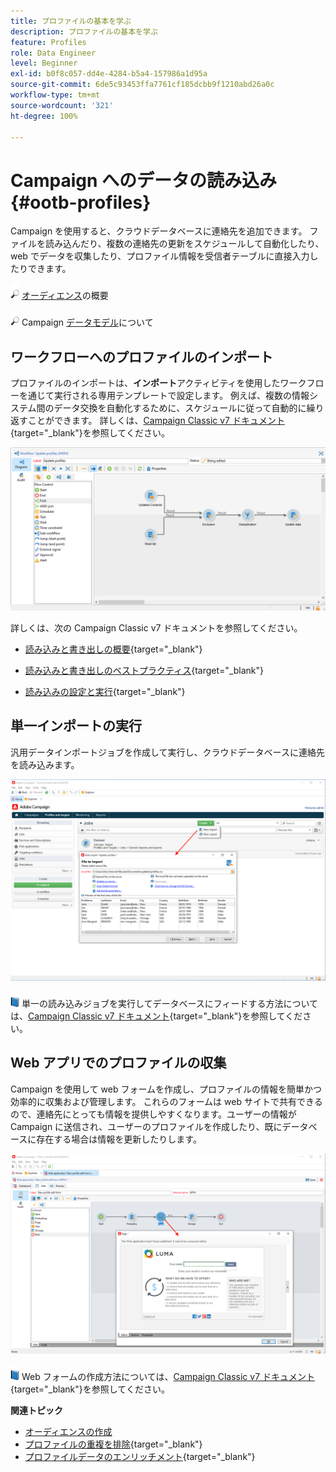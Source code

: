 ```yaml
---
title: プロファイルの基本を学ぶ
description: プロファイルの基本を学ぶ
feature: Profiles
role: Data Engineer
level: Beginner
exl-id: b0f8c057-dd4e-4284-b5a4-157986a1d95a
source-git-commit: 6de5c93453ffa7761cf185dcbb9f1210abd26a0c
workflow-type: tm+mt
source-wordcount: '321'
ht-degree: 100%

---
```


# Campaign へのデータの読み込み {#ootb-profiles}

Campaign を使用すると、クラウドデータベースに連絡先を追加できます。 ファイルを読み込んだり、複数の連絡先の更新をスケジュールして自動化したり、web でデータを収集したり、プロファイル情報を受信者テーブルに直接入力したりできます。

![](../assets/do-not-localize/glass.png) [オーディエンス](audiences.md)の概要

![](../assets/do-not-localize/glass.png) Campaign [データモデル](../dev/datamodel.md)について

## ワークフローへのプロファイルのインポート

プロファイルのインポートは、**インポート**&#x200B;アクティビティを使用したワークフローを通じて実行される専用テンプレートで設定します。 例えば、複数の情報システム間のデータ交換を自動化するために、スケジュールに従って自動的に繰り返すことができます。 詳しくは、[Campaign Classic v7 ドキュメント](https://experienceleague.adobe.com/docs/campaign-classic/using/getting-started/importing-and-exporting-data/import-export-workflows.html?lang=ja){target=&quot;_blank&quot;}を参照してください。

![](assets/import-wf.png)

詳しくは、次の Campaign Classic v7 ドキュメントを参照してください。

* [読み込みと書き出しの概要](https://experienceleague.adobe.com/docs/campaign-classic/using/getting-started/importing-and-exporting-data/get-started-data-import-export.html?lang=ja){target=&quot;_blank&quot;}

* [読み込みと書き出しのベストプラクティス](https://experienceleague.adobe.com/docs/campaign-classic/using/getting-started/importing-and-exporting-data/best-practices/import-export-best-practices.html?lang=ja){target=&quot;_blank&quot;}

* [読み込みの設定と実行](https://experienceleague.adobe.com/docs/campaign-classic/using/getting-started/importing-and-exporting-data/generic-imports-exports/executing-import-jobs.html?lang=ja){target=&quot;_blank&quot;}

## 単一インポートの実行

汎用データインポートジョブを作成して実行し、クラウドデータベースに連絡先を読み込みます。

![](assets/new-import.png)

![](../assets/do-not-localize/book.png) 単一の読み込みジョブを実行してデータベースにフィードする方法については、[Campaign Classic v7 ドキュメント](https://experienceleague.adobe.com/docs/campaign-classic/using/getting-started/importing-and-exporting-data/generic-imports-exports/about-generic-imports-exports.html?lang=ja){target=&quot;_blank&quot;}を参照してください。

## Web アプリでのプロファイルの収集

Campaign を使用して web フォームを作成し、プロファイルの情報を簡単かつ効率的に収集および管理します。 これらのフォームは web サイトで共有できるので、連絡先にとっても情報を提供しやすくなります。ユーザーの情報が Campaign に送信され、ユーザーのプロファイルを作成したり、既にデータベースに存在する場合は情報を更新したりします。

![](assets/web-form-page.png)

![](../assets/do-not-localize/book.png) Web フォームの作成方法については、[Campaign Classic v7 ドキュメント](https://experienceleague.adobe.com/docs/campaign-classic/using/designing-content/web-forms/about-web-forms.html?lang=ja){target=&quot;_blank&quot;}を参照してください。

**関連トピック**

* [オーディエンスの作成](audiences.md)
* [プロファイルの重複を排除](https://experienceleague.adobe.com/docs/campaign-classic/using/automating-with-workflows/use-cases/data-management/deduplication-merge.html?lang=ja){target=&quot;_blank&quot;}
* [プロファイルデータのエンリッチメント](https://experienceleague.adobe.com/docs/campaign-classic/using/automating-with-workflows/use-cases/data-management/enriching-data.html?lang=ja){target=&quot;_blank&quot;}
